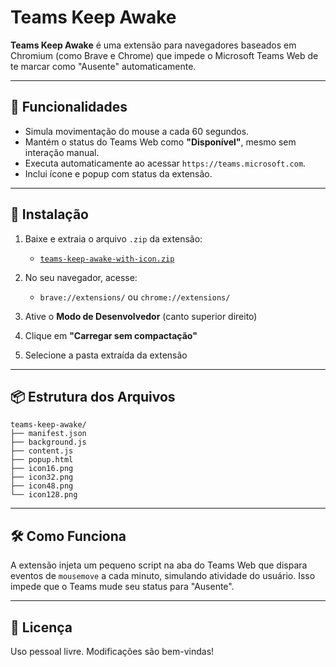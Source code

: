 # Teams Keep Awake

**Teams Keep Awake** é uma extensão para navegadores baseados em Chromium (como Brave e Chrome) que impede o Microsoft Teams Web de te marcar como "Ausente" automaticamente.

---

## 🔧 Funcionalidades

- Simula movimentação do mouse a cada 60 segundos.
- Mantém o status do Teams Web como **"Disponível"**, mesmo sem interação manual.
- Executa automaticamente ao acessar `https://teams.microsoft.com`.
- Inclui ícone e popup com status da extensão.

---

## 🧩 Instalação

1. Baixe e extraia o arquivo `.zip` da extensão:
   - [`teams-keep-awake-with-icon.zip`](./teams-keep-awake-with-icon.zip)

2. No seu navegador, acesse:
   - `brave://extensions/` ou `chrome://extensions/`

3. Ative o **Modo de Desenvolvedor** (canto superior direito)

4. Clique em **"Carregar sem compactação"**

5. Selecione a pasta extraída da extensão

---

## 📦 Estrutura dos Arquivos

```
teams-keep-awake/
├── manifest.json
├── background.js
├── content.js
├── popup.html
├── icon16.png
├── icon32.png
├── icon48.png
└── icon128.png
```

---

## 🛠️ Como Funciona

A extensão injeta um pequeno script na aba do Teams Web que dispara eventos de `mousemove` a cada minuto, simulando atividade do usuário. Isso impede que o Teams mude seu status para "Ausente".

---

## 📜 Licença

Uso pessoal livre. Modificações são bem-vindas!
